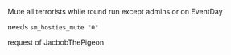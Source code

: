 Mute all terrorists while round run except admins or on EventDay

needs ```sm_hosties_mute "0"```

request of JacbobThePigeon